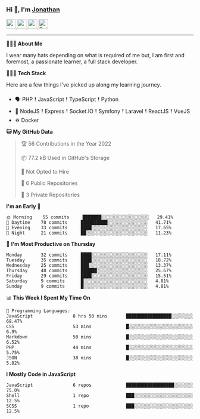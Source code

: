 ### Hi 👋, I'm [Jonathan](https://jonathan-d.ch) 

<p>
  <a href="https://www.twitter.com/redkill2108">
    <img src="https://img.shields.io/badge/twitter-%231DA1F2.svg?&style=for-the-badge&logo=twitter&logoColor=white" height=25>
  </a>
  <a href="https://www.linkedin.com/in/jdebetaz">
    <img src="https://img.shields.io/badge/linkedin-%230077B5.svg?&style=for-the-badge&logo=linkedin&logoColor=white" height=25>
  </a>
  <a href="https://www.instagram.com/jdebetaz/">
    <img src="https://img.shields.io/badge/instagram-%23E4405F.svg?&style=for-the-badge&logo=instagram&logoColor=white" height=25>
  </a>
  <a href="https://wakatime.com/@5c95ead1-71ee-4ecc-9a32-6c2b293dd432">
    <img src="https://wakatime.com/badge/user/5c95ead1-71ee-4ecc-9a32-6c2b293dd432.svg?style=for-the-badge" height=25 alt="Total time coded since Aug 23 2019" />
  </a>
</p>

-------

**🙋🏻‍♂️ About Me** 

<p>I wear many hats depending on what is required of me but, I am first and foremost, a passionate learner, a full stack developer.</p>

**👨🏻‍💻 Tech Stack** 

<p>Here are a few things I've picked up along my learning journey.</p>

- 🗣 PHP 𒑰 JavaScript 𒑰 TypeScript 𒑰 Python
- 🎒 NodeJS 𒑰 Express 𒑰 Socket.IO 𒑰 Symfony 𒑰 Laravel 𒑰 ReactJS 𒑰 VueJS
- ♽ Docker

<!--START_SECTION:waka-->
**🐱 My GitHub Data** 

> 🏆 56 Contributions in the Year 2022
 > 
> 📦 77.2 kB Used in GitHub's Storage 
 > 
> 🚫 Not Opted to Hire
 > 
> 📜 6 Public Repositories 
 > 
> 🔑 3 Private Repositories  
 > 
**I'm an Early 🐤** 

```text
🌞 Morning    55 commits     ███████░░░░░░░░░░░░░░░░░░   29.41% 
🌆 Daytime    78 commits     ██████████░░░░░░░░░░░░░░░   41.71% 
🌃 Evening    33 commits     ████░░░░░░░░░░░░░░░░░░░░░   17.65% 
🌙 Night      21 commits     ██░░░░░░░░░░░░░░░░░░░░░░░   11.23%

```
📅 **I'm Most Productive on Thursday** 

```text
Monday       32 commits     ████░░░░░░░░░░░░░░░░░░░░░   17.11% 
Tuesday      35 commits     ████░░░░░░░░░░░░░░░░░░░░░   18.72% 
Wednesday    25 commits     ███░░░░░░░░░░░░░░░░░░░░░░   13.37% 
Thursday     48 commits     ██████░░░░░░░░░░░░░░░░░░░   25.67% 
Friday       29 commits     ████░░░░░░░░░░░░░░░░░░░░░   15.51% 
Saturday     9 commits      █░░░░░░░░░░░░░░░░░░░░░░░░   4.81% 
Sunday       9 commits      █░░░░░░░░░░░░░░░░░░░░░░░░   4.81%

```


📊 **This Week I Spent My Time On** 

```text
💬 Programming Languages: 
JavaScript               8 hrs 50 mins       █████████████████░░░░░░░░   68.47% 
CSS                      53 mins             █░░░░░░░░░░░░░░░░░░░░░░░░   6.9% 
Markdown                 50 mins             █░░░░░░░░░░░░░░░░░░░░░░░░   6.52% 
PHP                      44 mins             █░░░░░░░░░░░░░░░░░░░░░░░░   5.75% 
JSON                     38 mins             █░░░░░░░░░░░░░░░░░░░░░░░░   5.02%

```

**I Mostly Code in JavaScript** 

```text
JavaScript               6 repos             ██████████████████░░░░░░░   75.0% 
Shell                    1 repo              ███░░░░░░░░░░░░░░░░░░░░░░   12.5% 
SCSS                     1 repo              ███░░░░░░░░░░░░░░░░░░░░░░   12.5%

```



<!--END_SECTION:waka-->
